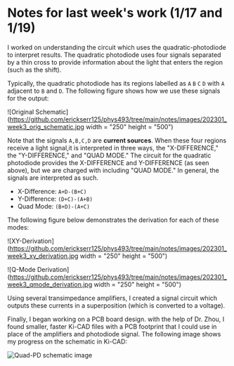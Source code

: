 # Notes for last week's work (1/17 and 1/19)

I worked on understanding the circuit which uses the quadratic-photodiode to interpret results. The quadratic photodiode uses four signals separated by a thin cross to provide information about the light that enters the region (such as the shift).

Typically, the quadratic photodiode has its regions labelled as `A` `B` `C` `D` with `A` adjacent to `B` and `D`. The following figure shows how we use these signals for the output:

![Original Schematic](https://github.com/erickserr125/phys493/tree/main/notes/images/202301_week3_orig_schematic.jpg width = "250" height = "500")


Note that the signals `A,B,C,D` are **current sources**. When these four regions receive a light signal,it is interpreted in three ways, the "X-DIFFERENCE," the "Y-DIFFERENCE," and "QUAD MODE." The circuit for the quadratic photodiode provides the X-DIFFERENCE and Y-DIFFERENCE (as seen above), but we are charged with including 
"QUAD MODE." In general, the signals are interpreted as such.

* X-Difference: `A+D-(B+C)`
* Y-Difference: `(D+C)-(A+B)`
* Quad Mode: `(B+D)-(A+C)`

The following figure below demonstrates the derivation for each of these modes:

![XY-Derivation](https://github.com/erickserr125/phys493/tree/main/notes/images/202301_week3_xy_derivation.jpg width = "250" height = "500")

![Q-Mode Derivation](https://github.com/erickserr125/phys493/tree/main/notes/images/202301_week3_qmode_derivation.jpg width = "250" height = "500")

Using several transimpedance amplifiers, I created a signal circuit which outputs these currents in a superposition (which is converted to a voltage).

Finally, I began working on a PCB board design. with the help of Dr. Zhou, I found smaller, faster Ki-CAD files with a PCB footprint that I could use 
in place of the amplifiers and photodiode signal. The following image shows my progress on the schematic in Ki-CAD:

![Quad-PD schematic image](https://github.com/erickserr125/phys493/tree/main/notes/images/202301_week3_quadpd_schematic.png=250x250)

